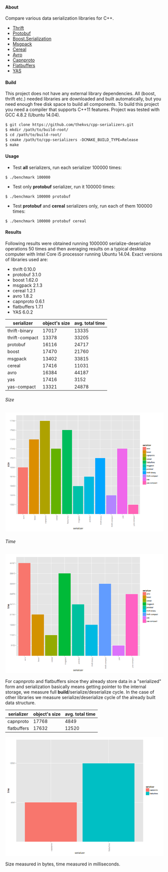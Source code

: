#### About

Compare various data serialization libraries for C++.

* [Thrift](http://thrift.apache.org/)
* [Protobuf](https://code.google.com/p/protobuf/)
* [Boost.Serialization](http://www.boost.org/libs/serialization)
* [Msgpack](http://msgpack.org/)
* [Cereal](http://uscilab.github.io/cereal/index.html)
* [Avro](http://avro.apache.org/)
* [Capnproto](https://capnproto.org/)
* [Flatbuffers](https://google.github.io/flatbuffers/)
* [YAS](https://github.com/niXman/yas)

#### Build
This project does not have any external library dependencies. All (boost, thrift etc.) needed libraries are downloaded
and built automatically, but you need enough free disk space to build all components. To build this project you need a compiler that supports
C++11 features. Project was tested with GCC 4.8.2 (Ubuntu 14.04).

```
$ git clone https://github.com/thekvs/cpp-serializers.git
$ mkdir /path/to/build-root/
$ cd /path/to/build-root/
$ cmake /path/to/cpp-serializers -DCMAKE_BUILD_TYPE=Release
$ make
```

#### Usage
* Test __all__ serializers, run each serializer 100000 times:
```
$ ./benchmark 100000
```
* Test only __protobuf__ serializer, run it 100000 times:
```
$ ./benchmark 100000 protobuf
```
* Test __protobuf__ and __cereal__ serializers only, run each of them 100000 times:
```
$ ./benchmark 100000 protobuf cereal
```

#### Results

Following results were obtained running 1000000 serialize-deserialize operations 50 times and then averaging results
on a typical desktop computer with Intel Core i5 processor running Ubuntu 14.04. Exact versions of libraries used are:

* thrift 0.10.0
* protobuf 3.1.0
* boost 1.62.0
* msgpack 2.1.3
* cereal 1.2.1
* avro 1.8.2
* capnproto 0.6.1
* flatbuffers 1.7.1
* YAS 6.0.2

| serializer     | object's size | avg. total time |
| -------------- | ------------- | --------------- |
| thrift-binary  | 17017         | 13335           |
| thrift-compact | 13378         | 33205           |
| protobuf       | 16116         | 24717           |
| boost          | 17470         | 21760           |
| msgpack        | 13402         | 33815           |
| cereal         | 17416         | 11031           |
| avro           | 16384         | 44187           |
| yas            | 17416         | 3152            |
| yas-compact    | 13321         | 24878           |

###### Size

![Size](images/size.png)

###### Time

![Time](images/time.png)

For capnproto and flatbuffers since they already store data in a "serialized" form and serialization basically means getting pointer
to the internal storage, we measure full __build__/serialize/deserialize cycle. In the case of other libraries we measure
serialize/deserialize cycle of the already built data structure.

| serializer     | object's size | avg. total time |
| -------------- | ------------- | --------------- |
| capnproto      | 17768         | 4849            |
| flatbuffers    | 17632         | 12520           |

![Time](images/time2.png)

Size measured in bytes, time measured in milliseconds.

